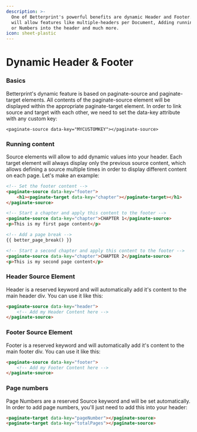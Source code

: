 ```yaml
---
description: >-
  One of Betterprint's powerful benefits are dynamic Header and Footer. They
  will allow features like multiple-headers per Document, Adding running Texts
  or Numbers into the header and much more.
icon: sheet-plastic
---
```


# Dynamic Header & Footer

### Basics

Betterprint's dynamic feature is based on paginate-source and paginate-target elements. All contents of the paginate-source element will be displayed within the appropriate paginate-target element. In order to link source and target with each other, we need to set the data-key attribute with any custom key:

```
<paginate-source data-key="MYCUSTOMKEY"></paginate-source>
```

### Running content

Source elements will allow to add dynamic values into your header. Each target element will always display only the previous source content, which allows defining a source multiple times in order to display different content on each page. Let's make an example:

```html
<!-- Set the footer content -->
<paginate-source data-key="footer">
    <h1><paginate-target data-key="chapter"></paginate-target></h1>
</paginate-source>

<!-- Start a chapter and apply this content to the footer -->
<paginate-source data-key="chapter">CHAPTER 1</paginate-source>
<p>This is my first page content</p>

<!-- Add a page break -->
{{ better_page_break() }}

<!-- Start a second chapter and apply this content to the footer -->
<paginate-source data-key="chapter">CHAPTER 2</paginate-source>
<p>This is my second page content</p>
```

### Header Source Element

Header is a reserved keyword and will automatically add it's content to the main header div. You can use it like this:

```html
<paginate-source data-key="header">
    <!-- Add my Header Content here -->
</paginate-source>
```

### Footer Source Element

Footer is a reserved keyword and will automatically add it's content to the main footer div. You can use it like this:

```html
<paginate-source data-key="footer">
    <!-- Add my Footer Content here -->
</paginate-source>
```

### Page numbers

Page Numbers are a reserved Source keyword and will be set automatically. In order to add page numbers, you'll just need to add this into your header:

```html
<paginate-target data-key="pageNumber"></paginate-source>
<paginate-target data-key="totalPages"></paginate-source>
```
